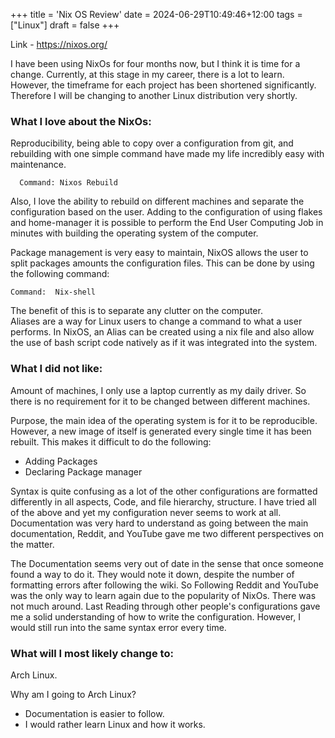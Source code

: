 +++
title = 'Nix OS Review'
date = 2024-06-29T10:49:46+12:00
tags = ["Linux"]
draft = false
+++


Link - https://nixos.org/

I have been using NixOs for four months now, but I think it is time for a change. Currently, at this stage in my career, there is a lot to learn. However, the timeframe for each project has been shortened significantly. Therefore I will be changing to another Linux distribution very shortly.

### What I love about the NixOs:
Reproducibility, being able to copy over a configuration from git, and rebuilding with one simple command have made my life incredibly easy with maintenance.

	  Command: Nixos Rebuild

Also, I love the ability to rebuild on different machines and separate the configuration based on the user.  Adding to the configuration of using flakes and home-manager it is possible to perform the End User Computing Job in minutes with building the operating system of the computer.

Package management is very easy to maintain, NixOS allows the user to split packages amounts the configuration files. This can be done by using the following command:
	
    Command:  Nix-shell 

The benefit of this is to separate any clutter on the computer.  
Aliases are a way for Linux users to change a command to what a user performs. In NixOS, an Alias can be created using a nix file and also allow the use of bash script code natively as if it was integrated into the system. 

### What I did not like:
Amount of machines, I only use a laptop currently as my daily driver. So there is no requirement for it to be changed between different machines.  

Purpose, the main idea of the operating system is for it to be reproducible.  However, a new image of itself is generated every single time it has been rebuilt. This makes it difficult to do the following:
- Adding Packages
- Declaring Package manager

Syntax is quite confusing as a lot of the other configurations are formatted differently in all aspects, Code, and file hierarchy, structure. I have tried all of the above and yet my configuration never seems to work at all. 
Documentation was very hard to understand as going between the main documentation, Reddit, and YouTube gave me two different perspectives on the matter. 
 
 The Documentation seems very out of date in the sense that once someone found a way to do it. They would note it down, despite the number of formatting errors after following the wiki.  So Following Reddit and YouTube was the only way to learn again due to the popularity of NixOs. There was not much around. Last Reading through other people's configurations gave me a solid understanding of how to write the configuration. However, I would still run into the same syntax error every time. 

### What will I most likely change to:
Arch Linux.

Why am I going to Arch Linux?
- Documentation is easier to follow.
- I would rather learn Linux and how it works.
